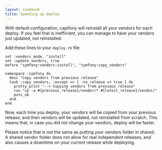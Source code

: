 ```yaml
---
layout: cookbook
title: Speeding up deploy
---
```


With default configuration, capifony will reinstall all your vendors for each deploy.
If you feel that is inefficient, you can manage to have your vendors just updated, not
reinstalled.

Add these lines to your `deploy.rb` file:

    set :vendors_mode, "install"
    set :update_vendors, true
    before "symfony:vendors:install", "symfony:copy_vendors"
     
    namespace :symfony do
      desc "Copy vendors from previous release"
      task :copy_vendors, :except => { :no_release => true } do
        pretty_print "--> Copying vendors from previous release"
        run "cp -a #{previous_release}/vendor/* #{latest_release}/vendor/"
        puts_ok
      end
    end

Now, each time you deploy, your vendors will be copied from your previous release,
and then vendors will be updated, not reinstalled from scratch. This means that, in
case you did not change your vendors, deploy will be faster.

Please notice that is not the same as putting your vendors folder in shared.
A shared vendor folder does not allow for real independent releases, and also causes
a downtime on your current release while deploying.
